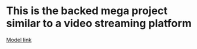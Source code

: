 # This is the backed mega project similar to a video streaming platform
[Model link](https://app.eraser.io/workspace/YtPqZ1VogxGy1jzIDkzj)